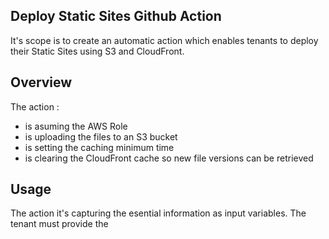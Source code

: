 ## Deploy Static Sites Github Action
It's scope is to create an automatic action which enables tenants to deploy their Static Sites using S3 and CloudFront.


## Overview
The action :
- is asuming the AWS Role
- is uploading the files to an S3 bucket
- is setting the caching minimum time
- is clearing the CloudFront cache so new file versions can be retrieved


## Usage
The action it's capturing the esential information as input variables.
The tenant must provide the 
